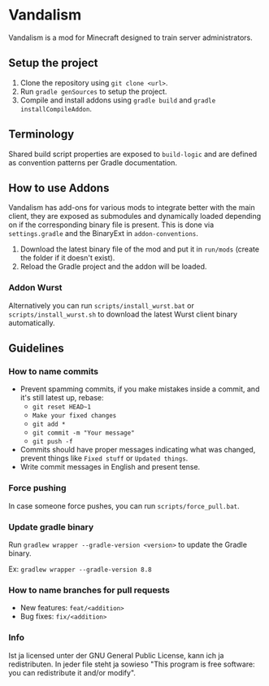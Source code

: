 # Vandalism

Vandalism is a mod for Minecraft designed to train server administrators.

## Setup the project

1. Clone the repository using ``git clone <url>``.
2. Run ``gradle genSources`` to setup the project.
3. Compile and install addons using ``gradle build`` and ``gradle installCompileAddon``.

## Terminology

Shared build script properties are exposed to `build-logic` and are defined as convention patterns per Gradle documentation.

## How to use Addons

Vandalism has add-ons for various mods to integrate better with the main client, they are exposed as submodules and dynamically loaded
depending on if the corresponding binary file is present. This is done via `settings.gradle` and the BinaryExt in `addon-conventions`.

1. Download the latest binary file of the mod and put it in ``run/mods`` (create the folder if it doesn't exist).
2. Reload the Gradle project and the addon will be loaded.

### Addon Wurst
Alternatively you can run ``scripts/install_wurst.bat`` or ``scripts/install_wurst.sh`` to download the latest Wurst
client binary automatically.

## Guidelines

### How to name commits

- Prevent spamming commits, if you make mistakes inside a commit, and it's still latest up, rebase:
  - ``git reset HEAD~1``
  - ``Make your fixed changes``
  - ``git add *``
  - ```git commit -m "Your message"```
  - ``git push -f``
- Commits should have proper messages indicating what was changed, prevent things like ```Fixed stuff``` or ```Updated things```.
- Write commit messages in English and present tense.

### Force pushing

In case someone force pushes, you can run ``scripts/force_pull.bat``.

### Update gradle binary
Run ``gradlew wrapper --gradle-version <version>`` to update the Gradle binary.

Ex: ``gradlew wrapper --gradle-version 8.8``

### How to name branches for pull requests

- New features: `feat/<addition>`
- Bug fixes: `fix/<addition>`

### Info
Ist ja licensed unter der GNU General Public License, kann ich ja redistributen. In jeder file steht ja sowieso "This program is free software: you can redistribute it and/or modify".